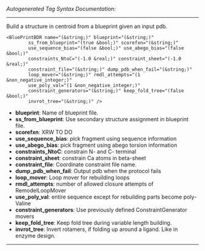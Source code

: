 _Autogenerated Tag Syntax Documentation:_

---
Build a structure in centroid from a blueprint given an input pdb.

```
<BluePrintBDR name="(&string;)" blueprint="(&string;)"
        ss_from_blueprint="(true &bool;)" scorefxn="(&string;)"
        use_sequence_bias="(false &bool;)" use_abego_bias="(false &bool;)"
        constraints_NtoC="(-1.0 &real;)" constraint_sheet="(-1.0 &real;)"
        constraint_file="(&string;)" dump_pdb_when_fail="(&string;)"
        loop_mover="(&string;)" rmdl_attempts="(1 &non_negative_integer;)"
        use_poly_val="(1 &non_negative_integer;)"
        constraint_generators="(&string;)" keep_fold_tree="(false &bool;)"
        invrot_tree="(&string;)" />
```

-   **blueprint**: Name of blueprint file.
-   **ss_from_blueprint**: Use secondary structure assignment in blueprint file.
-   **scorefxn**: XRW TO DO
-   **use_sequence_bias**: pick fragment using sequence information
-   **use_abego_bias**: pick fragment using abego torsion information
-   **constraints_NtoC**: constrain N- and C- terminal
-   **constraint_sheet**: constrain Ca atoms in beta-sheet
-   **constraint_file**: Coordinate constraint file name.
-   **dump_pdb_when_fail**: Output pdb when the protocol fails
-   **loop_mover**: Loop mover for rebuilding loops
-   **rmdl_attempts**: number of allowed closure attempts of RemodelLoopMover
-   **use_poly_val**: entire sequence except for rebuilding parts become poly-Valine
-   **constraint_generators**: Use previously defined ConstraintGenerator movers
-   **keep_fold_tree**: Keep fold tree during variable length building.
-   **invrot_tree**: Invert rotamers, if folding up around a ligand. Like in enzyme design.

---
